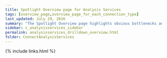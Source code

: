 ```yaml
---
title: Spotlight Overview page for Analysis Services
tags: [overview_page,overview_page_for_each_connection_type]
last_updated: July 29, 2016
summary: "The Spotlight Overview page highlights obvious bottlenecks and problem areas. Statistics and flows are updated in real time."
sidebar: c_analysisservices_sidebar
permalink: analysisservices_drilldown_overview.html
folder: ConnectAnalysisServices
---
```





{% include links.html %}
